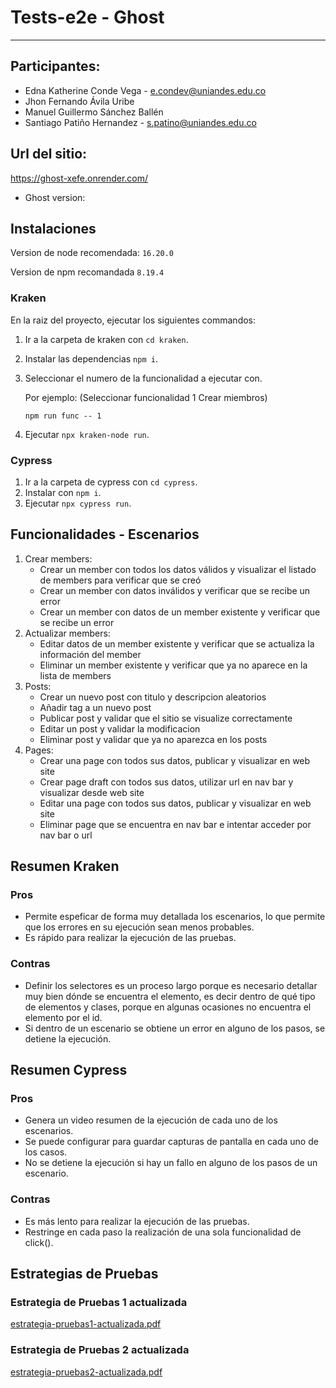 # Tests-e2e - Ghost
-------

## Participantes:
- Edna Katherine Conde Vega - e.condev@uniandes.edu.co
- Jhon Fernando Ávila Uribe
- Manuel Guillermo Sánchez Ballén
- Santiago Patiño Hernandez - s.patino@uniandes.edu.co

## Url del sitio:
https://ghost-xefe.onrender.com/
- Ghost version: 

## Instalaciones
Version de node recomendada: `16.20.0`

Version de npm recomandada `8.19.4`

### Kraken

En la raiz del proyecto, ejecutar los siguientes commandos:

1. Ir a la carpeta de kraken con `cd kraken`.
2. Instalar las dependencias `npm i`.
3. Seleccionar el numero de la funcionalidad a ejecutar con.
   
   Por ejemplo: (Seleccionar funcionalidad 1 Crear miembros)

   `npm run func -- 1` 

5. Ejecutar `npx kraken-node run`.

### Cypress
1. Ir a la carpeta de cypress con `cd cypress`.
2. Instalar con `npm i`.
3. Ejecutar `npx cypress run`.

## Funcionalidades - Escenarios
1. Crear members:
   - Crear un member con todos los datos válidos y visualizar el listado de members para verificar que se creó
   - Crear un member con datos inválidos y verificar que se recibe un error
   - Crear un member con datos de un member existente y verificar que se recibe un error
2. Actualizar members:
   - Editar datos de un member existente y verificar que se actualiza la información del member
   - Eliminar un member existente y verificar que ya no aparece en la lista de members
3. Posts:
   - Crear un nuevo post con titulo y descripcion aleatorios
   - Añadir tag a un nuevo post
   - Publicar post y validar que el sitio se visualize correctamente
   - Editar un post y validar la modificacion
   - Eliminar post y validar que ya no aparezca en los posts
4. Pages:
   - Crear una page con todos sus datos, publicar y visualizar en web site
   - Crear page draft con todos sus datos, utilizar url en nav bar y visualizar desde web site
   - Editar una page con todos sus datos, publicar y visualizar en web site
   - Eliminar page que se encuentra en nav bar e intentar acceder por nav bar o url

## Resumen Kraken
### Pros
- Permite espeficar de forma muy detallada los escenarios, lo que permite que los errores en su ejecución sean menos probables.
- Es rápido para realizar la ejecución de las pruebas.

### Contras
- Definir los selectores es un proceso largo porque es necesario detallar muy bien dónde se encuentra el elemento, es decir dentro de qué tipo de elementos y clases, porque en algunas ocasiones no encuentra el elemento por el id.
- Si dentro de un escenario se obtiene un error en alguno de los pasos, se detiene la ejecución.

## Resumen Cypress
### Pros
- Genera un video resumen de la ejecución de cada uno de los escenarios.
- Se puede configurar para guardar capturas de pantalla en cada uno de los casos.
- No se detiene la ejecución si hay un fallo en alguno de los pasos de un escenario.

### Contras
- Es más lento para realizar la ejecución de las pruebas. 
- Restringe en cada paso la realización de una sola funcionalidad de click().

## Estrategias de Pruebas
### Estrategia de Pruebas 1 actualizada
[estrategia-pruebas1-actualizada.pdf](https://github.com/santiago-patino/Tests-e2e/files/15212033/estrategia-pruebas1-actualizada.pdf)

### Estrategia de Pruebas 2 actualizada
[estrategia-pruebas2-actualizada.pdf](https://github.com/santiago-patino/Tests-e2e/files/15212034/estrategia-pruebas2-actualizada.pdf)

